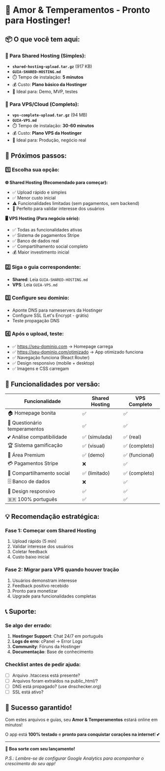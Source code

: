 # 🎉 Amor & Temperamentos - Pronto para Hostinger!

## 📦 O que você tem aqui:

### 📁 Para Shared Hosting (Simples):
- **`shared-hosting-upload.tar.gz`** (917 KB)
- **`GUIA-SHARED-HOSTING.md`**
- ⏱️ Tempo de instalação: **5 minutos**
- 💰 Custo: **Plano básico da Hostinger**
- 🎯 Ideal para: Demo, MVP, testes

### 📁 Para VPS/Cloud (Completo):
- **`vps-complete-upload.tar.gz`** (94 MB)
- **`GUIA-VPS.md`**  
- ⏱️ Tempo de instalação: **30-60 minutos**
- 💰 Custo: **Plano VPS da Hostinger**
- 🎯 Ideal para: Produção, negócio real

## 🚀 Próximos passos:

### 1️⃣ **Escolha sua opção:**

**🌐 Shared Hosting (Recomendado para começar):**
- ✅ Upload rápido e simples
- ✅ Menor custo inicial
- ⚠️ Funcionalidades limitadas (sem pagamentos, sem backend)
- 🎯 Perfeito para validar interesse dos usuários

**🖥️ VPS Hosting (Para negócio sério):**
- ✅ Todas as funcionalidades ativas
- ✅ Sistema de pagamentos Stripe
- ✅ Banco de dados real
- ✅ Compartilhamento social completo
- 💰 Maior investimento inicial

### 2️⃣ **Siga o guia correspondente:**
- **Shared**: Leia `GUIA-SHARED-HOSTING.md`
- **VPS**: Leia `GUIA-VPS.md`

### 3️⃣ **Configure seu domínio:**
- Aponte DNS para nameservers da Hostinger
- Configure SSL (Let's Encrypt - grátis)
- Teste propagação DNS

### 4️⃣ **Após o upload, teste:**
- ✅ https://seu-dominio.com → Homepage carrega
- ✅ https://seu-dominio.com/otimizado → App otimizado funciona
- ✅ Navegação funciona (React Router)
- ✅ Design responsivo (mobile + desktop)
- ✅ Imagens e CSS carregam

## 🎯 Funcionalidades por versão:

| Funcionalidade | Shared Hosting | VPS Completo |
|----------------|----------------|--------------|
| 🏠 Homepage bonita | ✅ | ✅ |
| 🧠 Questionário temperamentos | ✅ | ✅ |
| 💕 Análise compatibilidade | ✅ (simulada) | ✅ (real) |
| 🏆 Sistema gamificação | ✅ (visual) | ✅ (completo) |
| 👑 Área Premium | ✅ (demo) | ✅ (funcional) |
| 💳 Pagamentos Stripe | ❌ | ✅ |
| 💌 Compartilhamento social | ✅ (limitado) | ✅ (completo) |
| 🗄️ Banco de dados | ❌ | ✅ |
| 📱 Design responsivo | ✅ | ✅ |
| 🇧🇷 100% português | ✅ | ✅ |

## 💡 Recomendação estratégica:

### **Fase 1: Começar com Shared Hosting**
1. Upload rápido (5 min)
2. Validar interesse dos usuários
3. Coletar feedback
4. Custo baixo inicial

### **Fase 2: Migrar para VPS quando houver tração**
1. Usuários demonstram interesse
2. Feedback positivo recebido
3. Pronto para monetizar
4. Upgrade para funcionalidades completas

## 📞 Suporte:

### **Se algo der errado:**
1. **Hostinger Support**: Chat 24/7 em português
2. **Logs de erro**: cPanel → Error Logs  
3. **Community**: Fóruns da Hostinger
4. **Documentação**: Base de conhecimento

### **Checklist antes de pedir ajuda:**
- [ ] Arquivo .htaccess está presente?
- [ ] Arquivos foram extraídos na public_html/?
- [ ] DNS está propagado? (use dnschecker.org)
- [ ] SSL está ativo?

## 🎊 Sucesso garantido!

Com estes arquivos e guias, seu **Amor & Temperamentos** estará online em minutos!

O app está **100% testado** e **pronto para conquistar corações na internet**! 💕

---

**🚀 Boa sorte com seu lançamento!**

*P.S.: Lembre-se de configurar Google Analytics para acompanhar o crescimento do seu app!*
